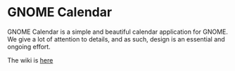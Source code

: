 # GNOME Calendar

GNOME Calendar is a simple and beautiful calendar application for GNOME. We give
a lot of attention to details, and as such, design is an essential and ongoing
effort.

The wiki is [here][1]

[1]: https://wiki.gnome.org/Apps/Calendar
